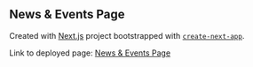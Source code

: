 ## News & Events Page

Created with [Next.js](https://nextjs.org) project bootstrapped with [`create-next-app`](https://nextjs.org/docs/app/api-reference/cli/create-next-app).

Link to deployed page: [News & Events Page](https://news-page-alpha-five.vercel.app/)


